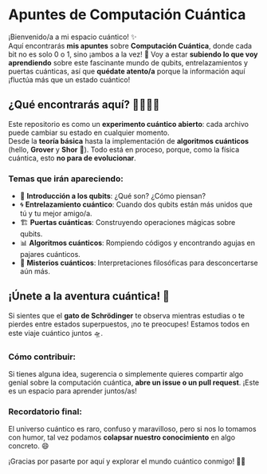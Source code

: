 # Apuntes de Computación Cuántica 

¡Bienvenido/a a mi espacio cuántico! ✨  
Aquí encontrarás **mis apuntes** sobre **Computación Cuántica**, donde cada bit no es solo 0 o 1, sino ¡ambos a la vez! 🔮 
Voy a estar **subiendo lo que voy aprendiendo** sobre este fascinante mundo de qubits, entrelazamientos y puertas cuánticas, así que **quédate atento/a** porque la información aquí ¡fluctúa más que un estado cuántico!



## ¿Qué encontrarás aquí? 👩‍💻👨‍💻

Este repositorio es como un **experimento cuántico abierto**: cada archivo puede cambiar su estado en cualquier momento.  
Desde la **teoría básica** hasta la implementación de **algoritmos cuánticos** (hello, **Grover** y **Shor** 👀). Todo está en proceso, porque, como la física cuántica, esto **no para de evolucionar**.

### Temas que irán apareciendo:

- 🌱 **Introducción a los qubits**: ¿Qué son? ¿Cómo piensan? 
- 🌀 **Entrelazamiento cuántico**: Cuando dos qubits están más unidos que tú y tu mejor amigo/a.
- 🏗️ **Puertas cuánticas**: Construyendo operaciones mágicas sobre qubits.
- 📊 **Algoritmos cuánticos**: Rompiendo códigos y encontrando agujas en pajares cuánticos.
- 🔮 **Misterios cuánticos**: Interpretaciones filosóficas para desconcertarse aún más.



## ¡Únete a la aventura cuántica! 🌟

Si sientes que el **gato de Schrödinger** te observa mientras estudias o te pierdes entre estados superpuestos, ¡no te preocupes! Estamos todos en este viaje cuántico juntos 🛸.

### Cómo contribuir:

Si tienes alguna idea, sugerencia o simplemente quieres compartir algo genial sobre la computación cuántica, **abre un issue o un pull request**. ¡Este es un espacio para aprender juntos/as!


### Recordatorio final:

El universo cuántico es raro, confuso y maravilloso, pero si nos lo tomamos con humor, tal vez podamos **colapsar nuestro conocimiento** en algo concreto. 😄

¡Gracias por pasarte por aquí y explorar el mundo cuántico conmigo! 🧑‍🚀

